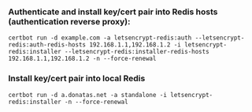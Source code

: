 ### Authenticate and install key/cert pair into Redis hosts (authentication reverse proxy):

```
certbot run -d example.com -a letsencrypt-redis:auth --letsencrypt-redis:auth-redis-hosts 192.168.1.1,192.168.1.2 -i letsencrypt-redis:installer --letsencrypt-redis:installer-redis-hosts 192.168.1.1,192.168.1.2 -n --force-renewal
```

### Install key/cert pair into local Redis

```
certbot run -d a.donatas.net -a standalone -i letsencrypt-redis:installer -n --force-renewal
```
